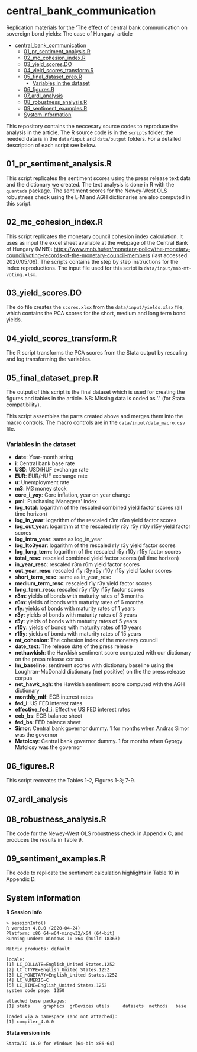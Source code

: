 # central_bank_communication
Replication materials for the 'The effect of central bank communication on sovereign bond yields: The case of Hungary' article


- [central_bank_communication](#central_bank_communication)
  - [01_pr_sentiment_analysis.R](#01_pr_sentiment_analysisr)
  - [02_mc_cohesion_index.R](#02_mc_cohesion_indexr)
  - [03_yield_scores.DO](#03_yield_scoresdo)
  - [04_yield_scores_transform.R](#04_yield_scores_transformr)
  - [05_final_dataset_prep.R](#05_final_dataset_prepr)
    - [Variables in the dataset](#variables-in-the-dataset)
  - [06_figures.R](#06_figuresr)
  - [07_ardl_analysis](#07_ardl_analysis)
  - [08_robustness_analysis.R](#08_robustness_analysisr)
  - [09_sentiment_examples.R](#09_sentiment_examplesr)
  - [System information](#system-information)

This repository contains the neccesary source codes to reproduce the analysis in the article. The R source code is in the `scripts` folder, the needed data is in the `data/input` and `data/output` folders. For a detailed description of each script see below.


## 01_pr_sentiment_analysis.R

This script replicates the sentiment scores using the press release text data and the dictionary we created. The text analysis is done in R with the `quanteda` package. The sentiment scores for the Newey-West OLS robustness check using the L-M and AGH dictionaries are also computed in this script. 


## 02_mc_cohesion_index.R


This script replicates the monetary council cohesion index calculation. It uses as input the excel sheet available at the webpage of the Central Bank of Hungary (MNB): https://www.mnb.hu/en/monetary-policy/the-monetary-council/voting-records-of-the-monetary-council-members (last accessed: 2020/05/06).
The scripts contains the step by step instructions for the index reproductions. The input file used for this script is `data/input/mnb-mt-voting.xlsx`.


## 03_yield_scores.DO

The do file creates the `scores.xlsx` from the `data/input/yields.xlsx` file, which contains the PCA scores for the short, medium and long term bond yields.


## 04_yield_scores_transform.R


The R script transforms the PCA scores from the Stata output by rescaling and log transforming the variables.

## 05_final_dataset_prep.R

The output of this script is the final dataset which is used for creating the figures and tables in the article. NB: Missing data is coded as '.' (for Stata compatibility).

This script assembles the parts created above and merges them into the macro controls. The macro controls are in the `data/input/data_macro.csv` file. 


### Variables in the dataset

- **date**: Year-month string
- **i**: Central bank base rate
- **USD**: USD/HUF exchange rate
- **EUR**: EUR/HUF exchange rate
- **u**: Unemployment rate
- **m3**: M3 money stock
- **core_i_yoy**: Core inflation, year on year change
- **pmi**: Purchasing Managers' Index
- **log_total**: logarithm of the rescaled combined yield factor scores (all time horizon)
- **log_in_year**: logarithm of the rescaled r3m r6m yield factor scores
- **log_out_year**: logarithm of the rescaled r1y r3y r5y r10y r15y yield factor scores
- **log_intra_year**: same as log_in_year
- **log_1to3year**: logarithm of the rescaled r1y r3y yield factor scores
- **log_long_term**: logarithm of the rescaled r5y r10y r15y factor scores
- **total_resc**: rescaled combined yield factor scores (all time horizon)
- **in_year_resc**: rescaled r3m r6m yield factor scores
- **out_year_resc**: rescaled r1y r3y r5y r10y r15y yield factor scores
- **short_term_resc**: same as in_year_resc
- **medium_term_resc**: rescaled r1y r3y yield factor scores
- **long_term_resc**: rescaled r5y r10y r15y factor scores
- **r3m**: yields of bonds with maturity rates of 3 months
- **r6m**: yields of bonds with maturity rates of 6 months
- **r1y**: yields of bonds with maturity rates of 1 years
- **r3y**: yields of bonds with maturity rates of 3 years
- **r5y**: yields of bonds with maturity rates of 5 years
- **r10y**: yields of bonds with maturity rates of 10 years
- **r15y**: yields of bonds with maturity rates of 15 years
- **mt_cohesion**: The cohesion index of the monetary council
- **date_text**: The release date of the press release
- **nethawkish**: the Hawkish sentiment score computed with our dictionary on the press release corpus
- **lm_baseline**: sentiment scores with dictionary baseline using the Loughran-McDonald dictionary (net positive) on the the press release corpus
- **net_hawk_agh**: the Hawkish sentiment score computed with the AGH dictionary
- **monthly_mlf**: ECB interest rates
- **fed_i**: US FED interest rates
- **effective_fed_i**: Effective US FED interest rates
- **ecb_bs**: ECB balance sheet 
- **fed_bs**: FED balance sheet
- **Simor**: Central bank governor dummy. 1 for months when Andras Simor was the governor
- **Matolcsy**: Central bank governor dummy. 1 for months when Gyorgy Matolcsy was the governor



## 06_figures.R

This script recreates the Tables 1-2, Figures 1-3; 7-9.


## 07_ardl_analysis


## 08_robustness_analysis.R

The code for the Newey-West OLS robustness check in Appendix C, and produces the results in Table 9.

## 09_sentiment_examples.R

The code to replicate the sentiment calculation highlights in Table 10 in Appendix D.

## System information

**R Session Info**

```
> sessionInfo()
R version 4.0.0 (2020-04-24)
Platform: x86_64-w64-mingw32/x64 (64-bit)
Running under: Windows 10 x64 (build 18363)

Matrix products: default

locale:
[1] LC_COLLATE=English_United States.1252
[2] LC_CTYPE=English_United States.1252
[3] LC_MONETARY=English_United States.1252
[4] LC_NUMERIC=C
[5] LC_TIME=English_United States.1252
system code page: 1250

attached base packages:
[1] stats     graphics  grDevices utils     datasets  methods   base

loaded via a namespace (and not attached):
[1] compiler_4.0.0
```

**Stata version info**

```
Stata/IC 16.0 for Windows (64-bit x86-64)
```

